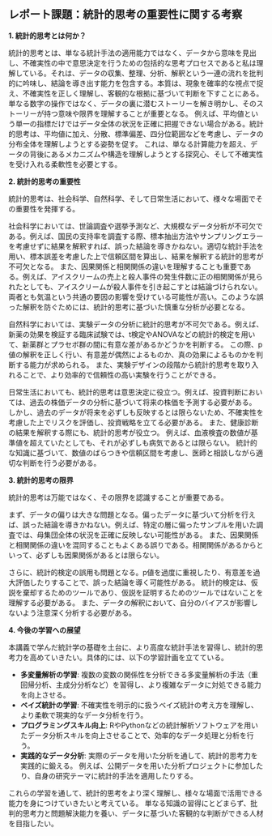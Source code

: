 ## レポート課題：統計的思考の重要性に関する考察

**1. 統計的思考とは何か？**

統計的思考とは、単なる統計手法の適用能力ではなく、データから意味を見出し、不確実性の中で意思決定を行うための包括的な思考プロセスであると私は理解している。それは、データの収集、整理、分析、解釈という一連の流れを批判的に吟味し、結論を導き出す能力を包含する。本質は、現象を確率的な視点で捉え、不確実性を正しく理解し、客観的な根拠に基づいて判断を下すことにある。  単なる数字の操作ではなく、データの裏に潜むストーリーを解き明かし、そのストーリーが持つ意味や限界を理解することが重要となる。  例えば、平均値という単一の指標だけではデータ全体の状況を正確に把握できない場合がある。統計的思考は、平均値に加え、分散、標準偏差、四分位範囲などを考慮し、データの分布全体を理解しようとする姿勢を促す。  これは、単なる計算能力を超え、データの背後にあるメカニズムや構造を理解しようとする探究心、そして不確実性を受け入れる柔軟性を必要とする。


**2. 統計的思考の重要性**

統計的思考は、社会科学、自然科学、そして日常生活において、様々な場面でその重要性を発揮する。

社会科学においては、世論調査や選挙予測など、大規模なデータ分析が不可欠である。例えば、国民の支持率を調査する際、標本抽出方法やサンプリングエラーを考慮せずに結果を解釈すれば、誤った結論を導きかねない。適切な統計手法を用い、標本誤差を考慮した上で信頼区間を算出し、結果を解釈する統計的思考が不可欠となる。  また、因果関係と相関関係の違いを理解することも重要である。例えば、アイスクリームの売上と殺人事件の発生件数に正の相関関係が見られたとしても、アイスクリームが殺人事件を引き起こすとは結論づけられない。両者とも気温という共通の要因の影響を受けている可能性が高い。このような誤った解釈を防ぐためには、統計的思考に基づいた慎重な分析が必要となる。

自然科学においては、実験データの分析に統計的思考が不可欠である。例えば、新薬の効果を検証する臨床試験では、t検定やANOVAなどの統計的検定を用いて、新薬群とプラセボ群の間に有意な差があるかどうかを判断する。  この際、p値の解釈を正しく行い、有意差が偶然によるものか、真の効果によるものかを判断する能力が求められる。  また、実験デザインの段階から統計的思考を取り入れることで、より効率的で信頼性の高い実験を行うことができる。

日常生活においても、統計的思考は意思決定に役立つ。例えば、投資判断においては、過去の株価データの分析に基づいて将来の株価を予測する必要がある。  しかし、過去のデータが将来を必ずしも反映するとは限らないため、不確実性を考慮した上でリスクを評価し、投資戦略を立てる必要がある。  また、健康診断の結果を解釈する際にも、統計的思考が役立つ。  例えば、血液検査の数値が基準値を超えていたとしても、それが必ずしも病気であるとは限らない。  統計的な知識に基づいて、数値のばらつきや信頼区間を考慮し、医師と相談しながら適切な判断を行う必要がある。


**3. 統計的思考の限界**

統計的思考は万能ではなく、その限界を認識することが重要である。

まず、データの偏りは大きな問題となる。偏ったデータに基づいて分析を行えば、誤った結論を導きかねない。例えば、特定の層に偏ったサンプルを用いた調査では、母集団全体の状況を正確に反映しない可能性がある。  また、因果関係と相関関係の違いを混同することもよくある誤りである。相関関係があるからといって、必ずしも因果関係があるとは限らない。

さらに、統計的検定の誤用も問題となる。p値を過度に重視したり、有意差を過大評価したりすることで、誤った結論を導く可能性がある。  統計的検定は、仮説を棄却するためのツールであり、仮説を証明するためのツールではないことを理解する必要がある。  また、データの解釈において、自分のバイアスが影響しないよう注意深く分析する必要がある。


**4. 今後の学習への展望**

本講義で学んだ統計学の基礎を土台に、より高度な統計手法を習得し、統計的思考力を高めていきたい。具体的には、以下の学習計画を立てている。

* **多変量解析の学習**:  複数の変数の関係性を分析できる多変量解析の手法（重回帰分析、主成分分析など）を習得し、より複雑なデータに対処できる能力を向上させる。
* **ベイズ統計の学習**:  不確実性を明示的に扱うベイズ統計の考え方を理解し、より柔軟で現実的なデータ分析を行う。
* **プログラミングスキル向上**:  RやPythonなどの統計解析ソフトウェアを用いたデータ分析スキルを向上させることで、効率的なデータ処理と分析を行う。
* **実践的なデータ分析**:  実際のデータを用いた分析を通して、統計的思考力を実践的に鍛える。  例えば、公開データを用いた分析プロジェクトに参加したり、自身の研究テーマに統計的手法を適用したりする。

これらの学習を通して、統計的思考をより深く理解し、様々な場面で活用できる能力を身につけていきたいと考えている。  単なる知識の習得にとどまらず、批判的思考力と問題解決能力を養い、データに基づいた客観的な判断ができる人材を目指したい。
